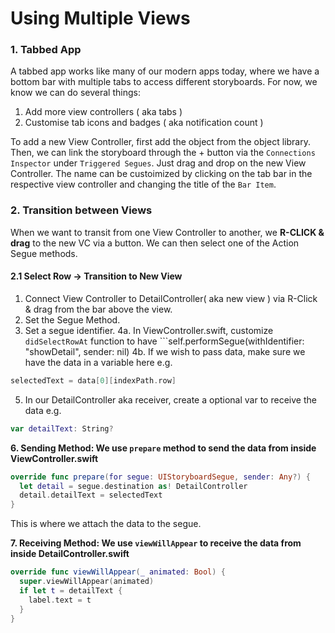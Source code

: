 # Using Multiple Views

### 1. Tabbed App

A tabbed app works like many of our modern apps today, where we have a bottom bar with multiple tabs to access different storyboards. For now, we know we can do several things:

1. Add more view controllers ( aka tabs )
2. Customise tab icons and badges ( aka notification count )

To add a new View Controller, first add the object from the object library. Then, we can link the storyboard through the + button via the ```Connections Inspector``` under ```Triggered Segues```. Just drag and drop on the new View Controller. The name can be custoimized by clicking on the tab bar in the respective view controller and changing the title of the ```Bar Item```.

### 2. Transition between Views

When we want to transit from one View Controller to another, we **R-CLICK & drag** to the new VC via a button. We can then select one of the Action Segue methods.

#### 2.1 Select Row -> Transition to New View

1. Connect View Controller to DetailController( aka new view ) via R-Click & drag from the bar above the view.
2. Set the Segue Method.
3. Set a segue identifier.
4a. In ViewController.swift, customize ```didSelectRowAt``` function to have ```self.performSegue(withIdentifier: "showDetail", sender: nil)
4b. If we wish to pass data, make sure we have the data in a variable here e.g.
```swift
selectedText = data[0][indexPath.row]
```
5. In our DetailController aka receiver, create a optional var to receive the data e.g.
```swift
var detailText: String?
```
**6. Sending Method: We use ```prepare``` method to send the data from inside ViewController.swift**
```swift
override func prepare(for segue: UIStoryboardSegue, sender: Any?) {
  let detail = segue.destination as! DetailController
  detail.detailText = selectedText
}
```
This is where we attach the data to the segue.

**7. Receiving Method: We use ```viewWillAppear``` to receive the data from inside DetailController.swift**
```swift
override func viewWillAppear(_ animated: Bool) {
  super.viewWillAppear(animated)
  if let t = detailText {
    label.text = t
  }
}
```
